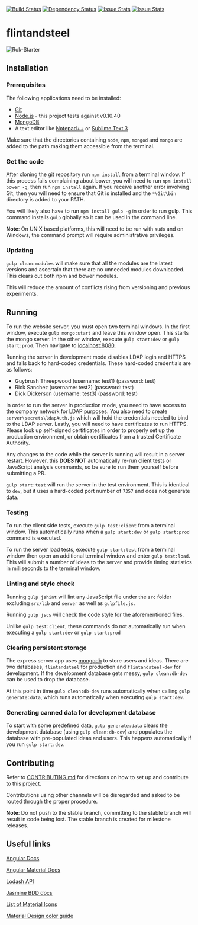 [![Build Status](https://travis-ci.org/YashdalfTheGray/flintandsteel.svg?branch=master)](https://travis-ci.org/YashdalfTheGray/flintandsteel)
[![Dependency Status](https://gemnasium.com/YashdalfTheGray/flintandsteel.svg)](https://gemnasium.com/YashdalfTheGray/flintandsteel)
[![Issue Stats](http://issuestats.com/github/yashdalfthegray/flintandsteel/badge/pr?style=flat)](http://issuestats.com/github/yashdalfthegray/flintandsteel)
[![Issue Stats](http://issuestats.com/github/yashdalfthegray/flintandsteel/badge/issue?style=flat)](http://issuestats.com/github/yashdalfthegray/flintandsteel)

# flintandsteel

![Rok-Starter](https://raw.githubusercontent.com/YashdalfTheGray/flintandsteel/master/src/assets/InnovationChallengeLogo.png)

## Installation

### Prerequisites

The following applications need to be installed:

* [Git](http://git-scm.com/)
* [Node.js](https://nodejs.org/en/) - this project tests against v0.10.40
* [MongoDB](https://www.mongodb.org/)
* A text editor like [Notepad++](https://notepad-plus-plus.org/) or [Sublime Text 3](http://www.sublimetext.com/3)

Make sure that the directories containing `node`, `npm`, `mongod` and `mongo` are added to the path making them accessible from the terminal.

### Get the code

After cloning the git repository run `npm install` from a terminal window. If this process fails complaining about bower, you will need to run `npm install bower -g`, then run `npm install` again. If you receive another error involving Git, then you will need to ensure that Git is installed and the `*\Git\bin` directory is added to your PATH.

You will likely also have to run `npm install gulp -g` in order to run gulp. This command installs `gulp` globally so it can be used in the command line.

**Note**: On UNIX based platforms, this will need to be run with `sudo` and on Windows, the command prompt will require administrative privileges.

### Updating

`gulp clean:modules` will make sure that all the modules are the latest versions and ascertain that there are no unneeded modules downloaded. This clears out both npm and bower modules.

This will reduce the amount of conflicts rising from versioning and previous experiments.

## Running

To run the website server, you must open two terminal windows. In the first window, execute `gulp mongo:start` and leave this window open. This starts the mongo server. In the other window, execute `gulp start:dev` or `gulp start:prod`. Then navigate to [localhost:8080](http://localhost:8080).

Running the server in development mode disables LDAP login and HTTPS and falls back to hard-coded credentials. These hard-coded credentials are as follows:
* Guybrush Threepwood (username: test1) (password: test)
* Rick Sanchez (username: test2) (password: test)
* Dick Dickerson (username: test3) (password: test)

In order to run the server in production mode, you need to have access to the company network for LDAP purposes. You also need to create  `server\secrets\ldapAuth.js` which will hold the credentials needed to bind to the LDAP server. Lastly, you will need to have certificates to run HTTPS. Please look up self-signed certificates in order to properly set up the production environment, or obtain certificates from a trusted Certificate Authority.

Any changes to the code while the server is running will result in a server restart. However, this **DOES NOT** automatically re-run client tests or JavaScript analysis commands, so be sure to run them yourself before submitting a PR.

`gulp start:test` will run the server in the test environment. This is identical to `dev`, but it uses a hard-coded port number of `7357` and does not generate data.

### Testing

To run the client side tests, execute `gulp test:client` from a terminal window. This automatically runs when a `gulp start:dev` or `gulp start:prod` command is executed.

To run the server load tests, execute `gulp start:test` from a terminal window then open an additional terminal window and enter `gulp test:load`. This will submit a number of ideas to the server and provide timing statistics in milliseconds to the terminal window.

### Linting and style check

Running `gulp jshint` will lint any JavaScript file under the `src` folder excluding `src/lib` and `server` as well as `gulpfile.js`.

Running `gulp jscs` will check the code style for the aforementioned files.

Unlike `gulp test:client`, these commands do not automatically run when executing a `gulp start:dev` or `gulp start:prod`

### Clearing persistent storage

The express server app uses [mongodb](https://www.npmjs.com/package/mongodb) to store users and ideas. There are two databases, `flintandsteel` for production and `flintandsteel-dev` for development. If the development database gets messy, `gulp clean:db-dev` can be used to drop the database.

At this point in time `gulp clean:db-dev` runs automatically when calling `gulp generate:data`, which runs automatically when executing `gulp start:dev`.

### Generating canned data for development database

To start with some predefined data, `gulp generate:data` clears the development database (using `gulp clean:db-dev`) and populates the database with pre-populated ideas and users. This happens automatically if you run `gulp start:dev`.

## Contributing

Refer to [CONTRIBUTING.md](./CONTRIBUTING.md) for directions on how to set up and contribute to this project.

Contributions using other channels will be disregarded and asked to be routed through the proper procedure.

**Note**: Do not push to the stable branch, committing to the stable branch will result in code being lost. The stable branch is created for milestone releases.

## Useful links

[Angular Docs](https://docs.angularjs.org/api)

[Angular Material Docs](https://material.angularjs.org/#/)

[Lodash API](https://lodash.com/docs)

[Jasmine BDD docs](http://jasmine.github.io/2.3/introduction.html)

[List of Material Icons](https://www.google.com/design/icons/)

[Material Design color guide](http://www.google.com/design/spec/style/color.html#)
